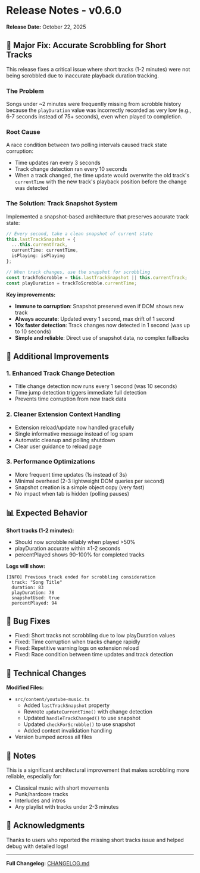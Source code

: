 # Release Notes - v0.6.0

**Release Date:** October 22, 2025

## 🎯 Major Fix: Accurate Scrobbling for Short Tracks

This release fixes a critical issue where short tracks (1-2 minutes) were not being scrobbled due to inaccurate playback duration tracking.

### The Problem
Songs under ~2 minutes were frequently missing from scrobble history because the `playDuration` value was incorrectly recorded as very low (e.g., 6-7 seconds instead of 75+ seconds), even when played to completion.

### Root Cause
A race condition between two polling intervals caused track state corruption:
- Time updates ran every 3 seconds
- Track change detection ran every 10 seconds
- When a track changed, the time update would overwrite the old track's `currentTime` with the new track's playback position before the change was detected

### The Solution: Track Snapshot System

Implemented a snapshot-based architecture that preserves accurate track state:

```typescript
// Every second, take a clean snapshot of current state
this.lastTrackSnapshot = {
  ...this.currentTrack,
  currentTime: currentTime,
  isPlaying: isPlaying
};

// When track changes, use the snapshot for scrobbling
const trackToScrobble = this.lastTrackSnapshot || this.currentTrack;
const playDuration = trackToScrobble.currentTime;
```

**Key improvements:**
- **Immune to corruption**: Snapshot preserved even if DOM shows new track
- **Always accurate**: Updated every 1 second, max drift of 1 second  
- **10x faster detection**: Track changes now detected in 1 second (was up to 10 seconds)
- **Simple and reliable**: Direct use of snapshot data, no complex fallbacks

## 🔧 Additional Improvements

### 1. Enhanced Track Change Detection
- Title change detection now runs every 1 second (was 10 seconds)
- Time jump detection triggers immediate full detection
- Prevents time corruption from new track data

### 2. Cleaner Extension Context Handling
- Extension reload/update now handled gracefully
- Single informative message instead of log spam
- Automatic cleanup and polling shutdown
- Clear user guidance to reload page

### 3. Performance Optimizations
- More frequent time updates (1s instead of 3s)
- Minimal overhead (2-3 lightweight DOM queries per second)
- Snapshot creation is a simple object copy (very fast)
- No impact when tab is hidden (polling pauses)

## 📊 Expected Behavior

**Short tracks (1-2 minutes):**
- Should now scrobble reliably when played >50%
- playDuration accurate within ±1-2 seconds
- percentPlayed shows 90-100% for completed tracks

**Logs will show:**
```
[INFO] Previous track ended for scrobbling consideration
  track: "Song Title"
  duration: 83
  playDuration: 78
  snapshotUsed: true
  percentPlayed: 94
```

## 🐛 Bug Fixes

- Fixed: Short tracks not scrobbling due to low playDuration values
- Fixed: Time corruption when tracks change rapidly
- Fixed: Repetitive warning logs on extension reload
- Fixed: Race condition between time updates and track detection

## 🔄 Technical Changes

**Modified Files:**
- `src/content/youtube-music.ts`
  - Added `lastTrackSnapshot` property
  - Rewrote `updateCurrentTime()` with change detection
  - Updated `handleTrackChanged()` to use snapshot
  - Updated `checkForScrobble()` to use snapshot
  - Added context invalidation handling
- Version bumped across all files

## 📝 Notes

This is a significant architectural improvement that makes scrobbling more reliable, especially for:
- Classical music with short movements
- Punk/hardcore tracks
- Interludes and intros
- Any playlist with tracks under 2-3 minutes

## 🙏 Acknowledgments

Thanks to users who reported the missing short tracks issue and helped debug with detailed logs!

---

**Full Changelog:** [CHANGELOG.md](CHANGELOG.md)


